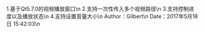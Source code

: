 
1.基于Qt5.7.0的视频播放窗口\n
2.支持一次性传入多个视频路径\n
3.支持控制进度以及播放状态\n
4.支持设置音量大小\n
Author：Gilbert\n
Date：2017年5月18日 15:42:03\n

